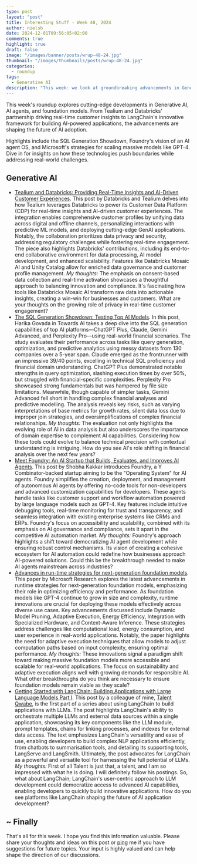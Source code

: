 ```yaml
---
type: post
layout: "post"
title: Interesting Stuff - Week 48, 2024
author: nielsb
date: 2024-12-01T09:56:05+02:00
comments: true
highlight: true
draft: false
image: "/images/banner/posts/wrup-48-24.jpg"
thumbnail: "/images/thumbnails/posts/wrup-48-24.jpg"
categories:
  - roundup
tags:
  - Generative AI
description: "This week: we look at groundbreaking advancements in Generative AI, AI agents, and foundation models. From Tealium and Databricks' real-time insights to LangChain's framework for building AI applications, these innovations are reshaping the AI landscape. Explore how technologies like Foundry and GPT-4 are driving adoption while tackling real-world challenges."
---
```


This week's roundup explores cutting-edge developments in Generative AI, AI agents, and foundation models. From Tealium and Databricks' partnership driving real-time customer insights to LangChain's innovative framework for building AI-powered applications, the advancements are shaping the future of AI adoption. 

Highlights include the SQL Generation Showdown, Foundry's vision of an AI agent OS, and Microsoft's strategies for scaling massive models like GPT-4. Dive in for insights on how these technologies push boundaries while addressing real-world challenges.

<!--more-->
<!--
## Podcast

If you rather listen to the summary:



Click on the link above to listen to the podcast. Oh, the direct link to the episode is [here]().
-->

## Generative AI

* [Tealium and Databricks: Providing Real-Time Insights and AI-Driven Customer Experiences][1]. This post by Databricks and Tealium delves into how Tealium leverages Databricks to power its Customer Data Platform (CDP) for real-time insights and AI-driven customer experiences. The integration enables comprehensive customer profiles by unifying data across digital and offline channels, personalizing interactions with predictive ML models, and deploying cutting-edge GenAI applications. Notably, the collaboration prioritizes data privacy and security, addressing regulatory challenges while fostering real-time engagement. The piece also highlights Databricks' contributions, including its end-to-end collaborative environment for data processing, AI model development, and enhanced scalability. Features like Databricks Mosaic AI and Unity Catalog allow for enriched data governance and customer profile management. *My thoughts:* The emphasis on consent-based data collection and real-time activation showcases a thoughtful approach to balancing innovation and compliance. It's fascinating how tools like Databricks Mosaic AI transform raw data into actionable insights, creating a win-win for businesses and customers. What are your thoughts on the growing role of privacy in real-time customer engagement?
* [The SQL Generation Showdown: Testing Top AI Models][2]. In this post, Harika Govada in Towards AI takes a deep dive into the SQL generation capabilities of top AI platforms—ChatGPT Plus, Claude, Gemini Advanced, and Perplexity Pro—using real-world financial scenarios. The study evaluates their performance across tasks like query generation, optimization, and predictive analytics using messy datasets from 130 companies over a 5-year span. Claude emerged as the frontrunner with an impressive 39/40 points, excelling in technical SQL proficiency and financial domain understanding. ChatGPT Plus demonstrated notable strengths in query optimization, slashing execution times by over 50%, but struggled with financial-specific complexities. Perplexity Pro showcased strong fundamentals but was hampered by file size limitations. Meanwhile, though capable of simpler tasks, Gemini Advanced fell short in handling complex financial analyses and predictive modelling. The analysis reveals key risks, such as varying interpretations of base metrics for growth rates, silent data loss due to improper join strategies, and oversimplifications of complex financial relationships. *My thoughts:* The evaluation not only highlights the evolving role of AI in data analysis but also underscores the importance of domain expertise to complement AI capabilities. Considering how these tools could evolve to balance technical precision with contextual understanding is intriguing. How do you see AI's role shifting in financial analysis over the next few years?
* [Meet Foundry: An AI Startup that Builds, Evaluates, and Improves AI Agents][3]. This post by Shobha Kakkar introduces Foundry, a Y Combinator-backed startup aiming to be the "Operating System" for AI agents. Foundry simplifies the creation, deployment, and management of autonomous AI agents by offering no-code tools for non-developers and advanced customization capabilities for developers. These agents handle tasks like customer support and workflow automation powered by large language models such as GPT-4. Key features include intuitive debugging tools, real-time monitoring for trust and transparency, and seamless integration with existing enterprise systems like CRMs and ERPs. Foundry's focus on accessibility and scalability, combined with its emphasis on AI governance and compliance, sets it apart in the competitive AI automation market. *My thoughts:* Foundry's approach highlights a shift toward democratizing AI agent development while ensuring robust control mechanisms. Its vision of creating a cohesive ecosystem for AI automation could redefine how businesses approach AI-powered solutions. Could this be the breakthrough needed to make AI agents mainstream across industries?
* [Advances in run-time strategies for next-generation foundation models][4]. This paper by Microsoft Research explores the latest advancements in runtime strategies for next-generation foundation models, emphasizing their role in optimizing efficiency and performance. As foundation models like GPT-4 continue to grow in size and complexity, runtime innovations are crucial for deploying these models effectively across diverse use cases. Key advancements discussed include Dynamic Model Pruning, Adaptive Execution, Energy Efficiency, Integration with Specialized Hardware, and Context-Aware Inference. These strategies address challenges like computational load, energy consumption, and user experience in real-world applications. Notably, the paper highlights the need for adaptive execution techniques that allow models to adjust computation paths based on input complexity, ensuring optimal performance. *My thoughts:* These innovations signal a paradigm shift toward making massive foundation models more accessible and scalable for real-world applications. The focus on sustainability and adaptive execution aligns well with growing demands for responsible AI. What other breakthroughs do you think are necessary to ensure foundation models remain viable as they scale? 
* [Getting Started with LangChain: Building Applications with Large Language Models Part I][5]. This post by a colleague of mine, [Talent Qwabe][6], is the first part of a series about using LangChain to build applications with LLMs. The post highlights LangChain's ability to orchestrate multiple LLMs and external data sources within a single application, showcasing its key components like the LLM module, prompt templates, chains for linking processes, and indexes for external data access. The text emphasizes LangChain's versatility and ease of use, enabling developers to build complex NLP applications efficiently, from chatbots to summarisation tools, and detailing its supporting tools, LangServe and LangSmith. Ultimately, the post advocates for LangChain as a powerful and versatile tool for harnessing the full potential of LLMs. *My thoughts:* First of all Talent is just that, a talent, and I am so impressed with what he is doing. I will definitely follow his postings. So, what about LangChain; LangChain's user-centric approach to LLM development could democratize access to advanced AI capabilities, enabling developers to quickly build innovative applications. How do you see platforms like LangChain shaping the future of AI application development?

## ~ Finally

That's all for this week. I hope you find this information valuable. Please share your thoughts and ideas on this post or [ping][ma] me if you have suggestions for future topics. Your input is highly valued and can help shape the direction of our discussions.

[ma]: mailto:niels.it.berglund@gmail.com
[mp]: https://blog.acolyer.org
[iq]: https://www.infoq.com/
[ew]: http://sqlonice.com/
[re]: http://blog.revolutionanalytics.com
[sqsk]: https://www.sqlskills.com
[mdaveyblog]: https://mdavey.wordpress.com/
[charlblog]: https://charlla.com/

[jovpop]: https://twitter.com/JovanPop_MSFT
[bobw]: https://twitter.com/bobwardms
[revod]: https://twitter.com/revodavid
[lonny]: https://twitter.com/sqL_handLe
[ewtw]: https://twitter.com/sqlOnIce
[buckw]: https://twitter.com/BuckWoodyMSFT
[mattw]: https://twitter.com/matthewwarren
[murba]: https://twitter.com/muratdemirbas
[daveda]: https://twitter.com/davidthecoder
[adcol]: https://twitter.com/adriancolyer
[jesrod]: https://twitter.com/jrdothoughts
[tomaz]: https://twitter.com/tomaz_tsql
[dataart]: https://twitter.com/dataartisans
[luis]: https://twitter.com/luis_de_sousa
[benstop]: https://twitter.com/benstopford
[conflu]: https://twitter.com/confluentinc
[tylert]: https://twitter.com/tyler_treat
[andrewng]: https://twitter.com/AndrewYNg
[lawr]: https://twitter.com/bytezn
[jue]: https://twitter.com/b0rk
[yan]: https://twitter.com/theburningmonk
[danny]: https://twitter.com/g9yuayon
[rmoff]: https://www.linkedin.com/in/robinmoffatt/
[ryansw]: https://twitter.com/ryanswanstrom
[pabloc]: https://twitter.com/pabloc_ds
[mklep]: https://twitter.com/martinkl
[mdavey]: https://twitter.com/matt_davey
[jboner]: https://twitter.com/jboner
[joeduff]: https://twitter.com/funcOfJoe
[charl]: https://twitter.com/charllamprecht
[dbricks]: https://twitter.com/databricks
[adsit]: https://twitter.com/SitnikAdam
[vicky]: https://twitter.com/vickyharp
[dscentral]: https://twitter.com/DataScienceCtrl
[natemc]: https://twitter.com/natemcmaster
[ads]: https://twitter.com/azuredatastudio
[travw]: https://twitter.com/radtravis
[emilk]: https://twitter.com/IsTheArchitect
[netflx]: https://netflixtechblog.com/
[hubert]: https://www.linkedin.com/in/hkdulay/
[jserra]: https://www.linkedin.com/in/jamesserra/
[lemi]: https://www.linkedin.com/in/lemimasalu/
[michael]: https://www.linkedin.com/in/michaeladrianjohnson/

[1]: https://www.databricks.com/blog/tealium-databricks-ai-driven-cdp
[2]: https://pub.towardsai.net/the-sql-generation-showdown-testing-top-ai-models-58e547781724
[3]: https://www.marktechpost.com/2024/11/26/meet-foundry-an-ai-startup-that-builds-evaluates-and-improves-ai-agents/
[4]: https://www.microsoft.com/en-us/research/blog/advances-in-run-time-strategies-for-next-generation-foundation-models/
[5]: https://medium.com/@siphumelelotqwabe/getting-started-with-langchain-building-applications-with-large-language-models-part-i-65dfab66341b
[6]: https://www.linkedin.com/in/siphumelelo-talent-qwabe/
